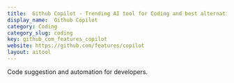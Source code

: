 ```yaml
---
title:  Github Copilot - Trending AI tool for Coding and best alternatives
display_name:  Github Copilot
category: Coding
category_slug: coding
key: github_com_features_copilot
website: https://github.com/features/copilot
layout: aitool
---
```


Code suggestion and automation for developers.
